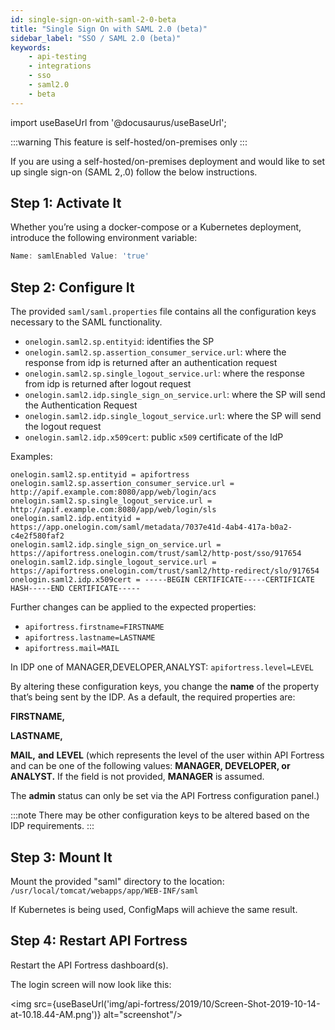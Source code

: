 ```yaml
---
id: single-sign-on-with-saml-2-0-beta
title: "Single Sign On with SAML 2.0 (beta)"
sidebar_label: "SSO / SAML 2.0 (beta)"
keywords:
    - api-testing
    - integrations
    - sso
    - saml2.0
    - beta
---
```


import useBaseUrl from '@docusaurus/useBaseUrl';

:::warning
This feature is self-hosted/on-premises only
:::

If you are using a self-hosted/on-premises deployment and would like to set up single sign-on (SAML 2,.0) follow the below instructions.

## Step 1: Activate It

Whether you’re using a docker-compose or a Kubernetes deployment, introduce the following environment variable:

```js
Name: samlEnabled Value: 'true'
```

## Step 2: Configure It

The provided `saml/saml.properties` file contains all the configuration keys necessary to the SAML functionality.

* `onelogin.saml2.sp.entityid`: identifies the SP
* `onelogin.saml2.sp.assertion_consumer_service.url`: where the response from idp is returned after an authentication request
* `onelogin.saml2.sp.single_logout_service.url`: where the response from idp is returned after logout request   
* `onelogin.saml2.idp.single_sign_on_service.url`: where the SP will send the Authentication Request  
* `onelogin.saml2.idp.single_logout_service.url`: where the SP will send the logout request   
* `onelogin.saml2.idp.x509cert`: public `x509` certificate of the IdP  

Examples:

```
onelogin.saml2.sp.entityid = apifortress
onelogin.saml2.sp.assertion_consumer_service.url = http://apif.example.com:8080/app/web/login/acs
onelogin.saml2.sp.single_logout_service.url = http://apif.example.com:8080/app/web/login/sls   
onelogin.saml2.idp.entityid = https://app.onelogin.com/saml/metadata/7037e41d-4ab4-417a-b0a2-c4e2f580faf2  
onelogin.saml2.idp.single_sign_on_service.url = https://apifortress.onelogin.com/trust/saml2/http-post/sso/917654
onelogin.saml2.idp.single_logout_service.url = https://apifortress.onelogin.com/trust/saml2/http-redirect/slo/917654
onelogin.saml2.idp.x509cert = -----BEGIN CERTIFICATE-----CERTIFICATE HASH-----END CERTIFICATE-----
```

Further changes can be applied to the expected properties:

* `apifortress.firstname=FIRSTNAME`  
* `apifortress.lastname=LASTNAME`
* `apifortress.mail=MAIL`

In IDP one of MANAGER,DEVELOPER,ANALYST: `apifortress.level=LEVEL`


By altering these configuration keys, you change the **name** of the property that’s being sent by the IDP. As a default, the required properties are:  

**FIRSTNAME,**

**LASTNAME,**

**MAIL,** **and** **LEVEL** (which represents the level of the user within API Fortress and can be one of the following values: **MANAGER, DEVELOPER, or ANALYST.** If the field is not provided, **MANAGER** is assumed.  

The **admin** status can only be set via the API Fortress configuration panel.)  


:::note
There may be other configuration keys to be altered based on the IDP requirements.
:::

## Step 3: Mount It

Mount the provided "saml" directory to the location: `/usr/local/tomcat/webapps/app/WEB-INF/saml`  

If Kubernetes is being used, ConfigMaps will achieve the same result.

## Step 4: Restart API Fortress

Restart the API Fortress dashboard(s).

The login screen will now look like this:

<img src={useBaseUrl('img/api-fortress/2019/10/Screen-Shot-2019-10-14-at-10.18.44-AM.png')} alt="screenshot"/>
